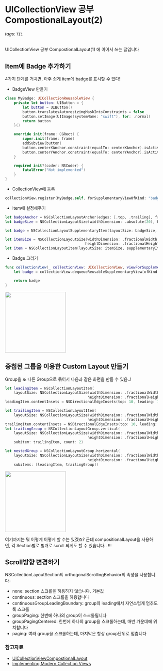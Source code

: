 # UICollectionView 공부 CompostionalLayout(2)

###### tags: `TIL`

UICollectionView 공부 CompostionalLayout(1) 에 이어서 쓰는 글입니다

## Item에 Badge 추가하기

4가지 단계를 거치면, 아주 쉽게 item에 badge를 표시할 수 있다!

- BadgeView 만들기

```swift
class MyBadge: UICollectionReusableView {
    private let button: UIButton = {
        let button = UIButton()
        button.translatesAutoresizingMaskIntoConstraints = false
        button.setImage(UIImage(systemName: "swift"), for: .normal)
        return button
    }()

    override init(frame: CGRect) {
        super.init(frame: frame)
        addSubview(button)
        button.centerXAnchor.constraint(equalTo: centerXAnchor).isActive = true
        button.centerYAnchor.constraint(equalTo: centerYAnchor).isActive = true
    }

    required init?(coder: NSCoder) {
        fatalError("Not implemented")
    }
}
```

- CollectionView에 등록

```swift
collectionView.register(MyBadge.self, forSupplementaryViewOfKind: "badge", withReuseIdentifier: "badge")
```

- Item에 설정해주기

```swift
let badgeAnchor = NSCollectionLayoutAnchor(edges: [.top, .trailing], fractionalOffset: .init(x: 0.3, y: -0.3))
let badgeSize = NSCollectionLayoutSize(widthDimension: .absolute(20), heightDimension: .absolute(20))

let badge = NSCollectionLayoutSupplementaryItem(layoutSize: badgeSize, elementKind: "badge", containerAnchor: badgeAnchor)

let itemSize = NSCollectionLayoutSize(widthDimension: .fractionalWidth(1.0),
                                     heightDimension: .fractionalHeight(1.0))
let item = NSCollectionLayoutItem(layoutSize: itemSize, supplementaryItems: [badge])
```

- Badge 그리기 

```swift
func collectionView(_ collectionView: UICollectionView, viewForSupplementaryElementOfKind kind: String, at indexPath: IndexPath) -> UICollectionReusableView {
    let badge = collectionView.dequeueReusableSupplementaryView(ofKind: "badge", withReuseIdentifier: "badge", for: indexPath) as! MyBadge

    return badge
}
```

<img src = "https://i.imgur.com/POHqB26.png" width = "200">

## 중첩된 그룹을 이용한 Custom Layout 만들기

Group을 또 다른 Group으로 묶어서 다음과 같은 화면을 만들 수 있음..!

```swift
let leadingItem = NSCollectionLayoutItem(
    layoutSize: NSCollectionLayoutSize(widthDimension: .fractionalWidth(0.7),
                                      heightDimension: .fractionalHeight(1.0)))
leadingItem.contentInsets = NSDirectionalEdgeInsets(top: 10, leading: 10, bottom: 10, trailing: 10)

let trailingItem = NSCollectionLayoutItem(
    layoutSize: NSCollectionLayoutSize(widthDimension: .fractionalWidth(1.0),
                                      heightDimension: .fractionalHeight(0.3)))
trailingItem.contentInsets = NSDirectionalEdgeInsets(top: 10, leading: 10, bottom: 10, trailing: 10)
let trailingGroup = NSCollectionLayoutGroup.vertical(
    layoutSize: NSCollectionLayoutSize(widthDimension: .fractionalWidth(0.3),
                                      heightDimension: .fractionalHeight(1.0)),
    subitem: trailingItem, count: 2)

let nestedGroup = NSCollectionLayoutGroup.horizontal(
    layoutSize: NSCollectionLayoutSize(widthDimension: .fractionalWidth(1.0),
                                      heightDimension: .fractionalHeight(0.4)),
    subitems: [leadingItem, trailingGroup])
```

<img src = "https://i.imgur.com/PSro7tA.png" width = "200">

여기까지는 뭐 어떻게 어떻게 할 수는 있겠죠?
근데 compositionalLayout을 사용하면, 각 Section별로 별개로 scroll 되게도 할 수 있습니다.. !!!

## Scroll방향 변경하기

NSCollectionLayoutSection의 orthogonalScrollingBehavior의 속성을 사용합니다- 

- none: section 스크롤을 허용하지 않습니다. 기본값
- continuous: section 스크롤을 허용합니다
- continuousGroupLeadingBoundary: group의 leading에서 자연스럽게 멈추도록 스크롤
- groupPaging: 한번에 하나의 group이 스크롤됩니다
- groupPagingCentered: 한번에 하나의 group을 스크롤하는데, 매번 가운데에 위치합니다
- paging: 여러 group을 스크롤하는데, 마지막은 항상 group단위로 멈춥니다

### 참고자료
- [UICollectionViewCompostionalLayout](https://developer.apple.com/documentation/uikit/uicollectionviewcompositionallayout)
- [Implementing Modern Collection Views](https://developer.apple.com/documentation/uikit/views_and_controls/collection_views/implementing_modern_collection_views)
